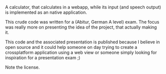 A calculator, that calculates in a webapp, while its input (and speech output) is implemented as an native application.

This crude code was written for a (Abitur, German A level) exam. The focus was really more on presenting the idea of the project, that actually making it.

This code and the associated presentation is published because I believe in open source and it could help someone on day trying to create a crossplatform application using a web view or someone simply looking for inspiration for a presentation exam ;)

Note the license.
